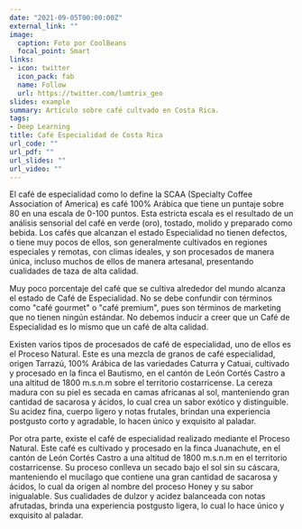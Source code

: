 ```yaml
---
date: "2021-09-05T00:00:00Z"
external_link: ""
image:
  caption: Foto por CoolBeans
  focal_point: Smart
links:
- icon: twitter
  icon_pack: fab
  name: Follow
  url: https://twitter.com/lumtrix_geo
slides: example
summary: Artículo sobre café cultvado en Costa Rica.
tags:
- Deep Learning
title: Café Especialidad de Costa Rica
url_code: ""
url_pdf: ""
url_slides: ""
url_video: ""
---
```


El café de especialidad como lo define la SCAA (Specialty Coffee Association of America) es café 100% Arábica que tiene un puntaje sobre 80 en una escala de 0-100 puntos. Esta estricta escala es el resultado de un análisis sensorial del café en verde (oro), tostado, molido y preparado como bebida. Los cafés que alcanzan el estado Especialidad no tienen defectos, o tiene muy pocos de ellos, son generalmente cultivados en regiones especiales y remotas, con climas ideales, y son procesados de manera única, incluso muchos de ellos de manera artesanal, presentando cualidades de taza de alta calidad. 

Muy poco porcentaje del café que se cultiva alrededor del mundo alcanza el estado de Café de Especialidad. No se debe confundir con términos como "café gourmet" o "café premium", pues son términos de marketing que no tienen ningún estándar. No debemos inducir a creer que un Café de Especialidad es lo mismo que un café de alta calidad.

Existen varios tipos de procesados de café de especialidad, uno de ellos es el Proceso Natural. Este es una mezcla de granos de café especialidad, origen Tarrazú, 100% Arábica de las variedades Caturra y Catuai, cultivado y procesado en la finca el Bautismo, en el cantón de León Cortés Castro a una altitud de 1800 m.s.n.m sobre el territorio costarricense. La cereza madura con su piel es secada en camas africanas al sol, manteniendo gran cantidad de sacarosa y ácidos, lo cual crea un sabor exótico y distinguible. Su acidez fina, cuerpo ligero y notas frutales, brindan una experiencia postgusto corto y agradable, lo hacen único y exquisito al paladar.

Por otra parte, existe el café de especialidad realizado mediante el Proceso Natural. Este café es cultivado y procesado en la finca Juanachute, en el cantón de León Cortés Castro a una altitud de 1800 m.s.n.m en el territorio costarricense. Su proceso conlleva un secado bajo el sol sin su cáscara, manteniendo el mucílago que contiene una gran cantidad de sacarosa y ácidos, lo cual da origen al nombre del proceso Honey y su sabor inigualable. Sus cualidades de dulzor y acidez balanceada con notas afrutadas, brinda una experiencia postgusto ligera, lo cual lo hace único y exquisito al paladar.
